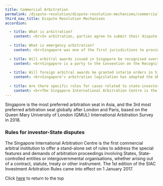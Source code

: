 ```yaml
---
title: Commercial Arbitration
permalink: /dispute-resolution/dispute-resolution-mechanisms/commercial-arbitration/
third_nav_title: Dispute Resolution Mechanisms 
accordion:

  - title: What is arbitration?
    content: <br>In arbitration, parties agree to submit their dispute for resolution by one or more arbitrators, who are neutral third parties appointed to resolve the dispute. The arbitrators will render a final and binding decision in the form of an award after giving each side an opportunity to present its case.
  
  - title: What is emergency arbitration?
    content: <br>Singapore was one of the first jurisdictions to provide clear legislative support for the appointment of an emergency arbitrator, and for any resulting order. The emergency arbitrator procedure enables parties to obtain urgent interim relief before a Tribunal is constituted, without the need to go to Court.
    
  - title: Will arbitral awards issued in Singapore be recognised overseas?
    content: <br>Singapore is a party to the Convention on the Recognition and Enforcement of Foreign Arbitral Awards (commonly known as the "New York Convention"). <br><br> Arbitral awards issued in Singapore are enforceable in over 150 countries.
    
  - title: Will foreign arbitral awards be granted interim orders in Singapore?
    content: <br>Singapore’s arbitration legislation has adopted the UNCITRAL Model Law on International Commercial Arbitration of 1985, including provisions which empowering the Court to grant interim orders in aid of foreign arbitration.
    
  - title: Are there specific rules for cases related to state-investor disputes?
    content: <br>The Singapore International Arbitration Centre is the first commercial arbitral institution to offer a stand-alone set of rules to address the special features and demands of arbitration proceedings involving States, State-controlled entities or intergovernmental organisations, whether arising out of a contract, statute, treaty or other instrument. The 1st edition of the SIAC Investment Arbitration Rules came into effect on 1 January 2017.
---
```

Singapore is the most preferred arbitration seat in Asia, and the 3rd most preferred arbitration seat globally after London and Paris, based on the Queen Mary University of London (QMUL) International Arbitration Survey in 2018.


### <a name="rule-state-investor-disputes"></a> Rules for investor-State disputes

The Singapore International Arbitration Centre is the first commercial arbitral institution to offer a stand-alone set of rules to address the special features and demands of arbitration proceedings involving States, State-controlled entities or intergovernmental organisations, whether arising out of a contract, statute, treaty or other instrument. The 1st edition of the SIAC Investment Arbitration Rules came into effect on 1 January 2017.


Click [here](*TOP) to return to the top
